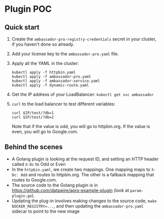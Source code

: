 # Plugin POC

## Quick start

1. Create the `ambassador-pro-registry-credentials` secret in your cluster, if you haven't done so already.
2. Add your license key to the `ambassador-pro.yaml` file.
3. Apply all the YAML in the cluster:
   
   ```
   kubectl apply -f httpbin.yaml
   kubectl apply -f ambassador-pro.yaml
   kubectl apply -f ambassador-service.yaml
   kubectl apply -f dynamic-route.yaml
   ```

4. Get the IP address of your LoadBalancer: `kubectl get svc ambassador`

5. `curl` to the load balancer to test different variables:

   ```
   curl $IP/test/?db=1
   curl $IP/test/?db=2
   ```

   Note that if the value is odd, you will go to httpbin.org. If the value is even, you will go to Google.com.

## Behind the scenes

* A Golang plugin is looking at the request ID, and setting an HTTP header called `X-Dc` to Odd or Even
* In the `httpbin.yaml`, we create two mappings. One mapping maps to `X-Dc: Odd` and routes to httpbin.org. The other is a fallback mapping that routes to Google.com.
* The source code to the Golang plugin is in https://github.com/datawire/apro-example-plugin (look at `param-plugin.go`).
* Updating the plug-in involves making changes to the source code, `make DOCKER_REGISTRY=...`, and then updating the `ambassador-pro.yaml` sidecar to point to the new image